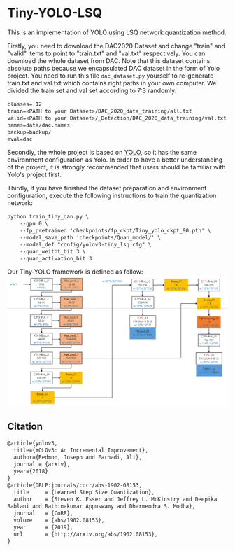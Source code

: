 # Tiny-YOLO-LSQ
This is an implementation of YOLO using LSQ network quantization method.

Firstly, you need to download the DAC2020 Dataset and change "train" and "valid" items to point to "train.txt" and "val.txt" respectively. You can download the whole dataset from DAC. 
Note that this dataset contains absolute paths because we encapsulated DAC dataset in the form of Yolo project. You need to run this file ```dac_dataset.py``` yourself to re-generate train.txt  and val.txt which contains right paths in your own computer. We divided the train set and val set according to 7:3 randomly. 
```
classes= 12
train=<PATH to your Dataset>/DAC_2020_data_training/all.txt
valid=<PATH to your Dataset>/_Detection/DAC_2020_data_training/val.txt
names=data/dac.names
backup=backup/
eval=dac
```

Secondly, the whole project is based on [YOLO](https://github.com/eriklindernoren/PyTorch-YOLOv3), so it has the same environment configuration as Yolo. In order to have a better understanding of the project, it is strongly recommended that users should be familiar with Yolo's project first.

Thirdly, If you have finished the dataset preparation and environment configuration, execute the following instructions to train the quantization network:

```shell
python train_tiny_qan.py \
    --gpu 0 \
    --fp_pretrained 'checkpoints/fp_ckpt/Tiny_yolo_ckpt_90.pth' \
    --model_save_path 'checkpoints/Quan_model/' \
    --model_def "config/yolov3-tiny_lsq.cfg" \
    --quan_weitht_bit 3 \
    --quan_activation_bit 3
```
Our Tiny-YOLO framework is defined as follow:
![Tiny-YOLO-LSQ](https://github.com/Shunli-Wang/Tiny-YOLO-LSQ/blob/master/data/Tiny-yolo.png)

## Citation
```
@article{yolov3,
  title={YOLOv3: An Incremental Improvement},
  author={Redmon, Joseph and Farhadi, Ali},
  journal = {arXiv},
  year={2018}
}
@article{DBLP:journals/corr/abs-1902-08153,
  title     = {Learned Step Size Quantization},
  author    = {Steven K. Esser and Jeffrey L. McKinstry and Deepika Bablani and Rathinakumar Appuswamy and Dharmendra S. Modha},
  journal   = {CoRR},
  volume    = {abs/1902.08153},
  year      = {2019},
  url       = {http://arxiv.org/abs/1902.08153},
}
```
